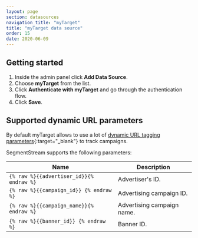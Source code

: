 ```yaml
---
layout: page
section: datasources
navigation_title: "myTarget"
title: "myTarget data source"
order: 15
date: 2020-06-09
---
```


## Getting started

1. Inside the admin panel click **Add Data Source**.
2. Choose **myTarget** from the list.
3. Click **Authenticate with myTarget** and go through the authentication flow.
4. Click **Save**.

## Supported dynamic URL parameters

By default myTarget allows to use a lot of [dynamic URL tagging parameters](https://target.my.com/help/advertisers/utm/en#manually){:target="_blank"} to track campaigns.

SegmentStream supports the following parameters:

Name|Description
--- | ---
`{% raw %}{{advertiser_id}}{% endraw %}` | Advertiser's ID.
`{% raw %}{{campaign_id}} {% endraw %}` | Advertising campaign ID.
`{% raw %}{{campaign_name}}{% endraw %}` | Advertising campaign name.
`{% raw %}{{banner_id}} {% endraw %}` | Banner ID.
